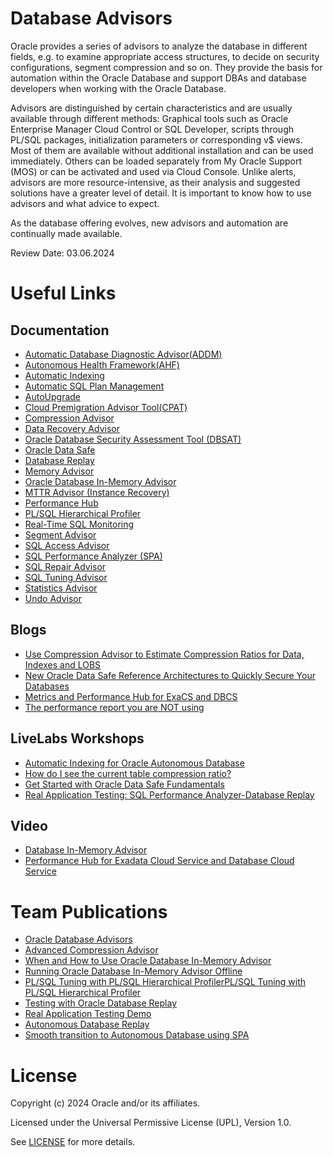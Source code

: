 # Database Advisors

Oracle provides a series of advisors to analyze the database in different fields, e.g. to examine appropriate access structures, to decide on security configurations, segment compression and so on. They provide the basis for automation within the Oracle Database and support DBAs and database developers when working with the Oracle Database.

Advisors are distinguished by certain characteristics and are usually available through different methods: Graphical tools such as Oracle Enterprise Manager Cloud Control or SQL Developer, scripts through PL/SQL packages, initialization parameters or corresponding v$ views. Most of them are available without additional installation and can be used immediately. Others can be loaded separately from My Oracle Support (MOS) or can be activated and used via Cloud Console. Unlike alerts, advisors are more resource-intensive, as their analysis and suggested solutions have a greater level of detail. It is important to know how to use advisors and what advice to expect.

As the database offering evolves, new advisors and automation are continually made available.
 
Review Date: 03.06.2024

# Useful Links

## Documentation

- [Automatic Database Diagnostic Advisor(ADDM)](https://docs.oracle.com/en/database/oracle/oracle-database/21/tgdba/automatic-performance-diagnostics.html#GUID-843A596D-2D8B-422D-9C8D-73C0EF52739D)
- [Autonomous Health Framework(AHF)](https://www.oracle.com/de/database/technologies/rac/ahf.html)
- [Automatic Indexing](https://docs.oracle.com/en/database/oracle/oracle-database/21/admin/managing-indexes.html#GUID-D1285CD5-95C0-4E74-8F26-A02018EA7999)
- [Automatic SQL Plan Management](https://docs.oracle.com/en/database/oracle/oracle-database/21/tgsql/managing-sql-plan-baselines.html#GUID-A94CFA49-910A-4237-A7BB-39BFA94E227E)
- [AutoUpgrade](https://docs.oracle.com/en/database/oracle/oracle-database/19/upgrd/about-oracle-database-autoupgrade.html#GUID-3FCFB2A6-4617-4783-828A-41BD635FC88C)
- [Cloud Premigration Advisor Tool(CPAT)](https://blogs.oracle.com/dataintegration/post/introducing-interactive-cloud-premigration-advisor-cpat-as-part-of-the-oracle-cloud-infrastructure-database-migration-dms-spring-2022-update)
- [Compression Advisor](https://docs.oracle.com/en/database/oracle/oracle-database/21/arpls/DBMS_COMPRESSION.html#GUID-9F37CAD6-C72C-407C-AFEE-CB5FD1129627)
- [Data Recovery Advisor](https://docs.oracle.com/en/database/oracle/oracle-database/21/bradv/diagnosing-repairing-failures-dra.html#GUID-8C219B50-1F7F-4F7A-95EE-5F029AE7EB2A)
- [Oracle Database Security Assessment Tool (DBSAT)](https://www.oracle.com/de/database/technologies/security/dbsat.html)
- [Oracle Data Safe](https://docs.oracle.com/en/cloud/paas/data-safe/index.html)
- [Database Replay](https://docs.oracle.com/en/database/oracle/oracle-database/21/ratug/database-replay.html#GUID-C5CAF3E6-0F1C-4BD6-BC03-F71744AD600E)
- [Memory Advisor](https://docs.oracle.com/en/database/oracle/oracle-database/21/tgdba/tuning-database-buffer-cache.html#GUID-76C5DB98-5140-469E-B23D-777EAA8564C1)
- [Oracle Database In-Memory Advisor](https://www.oracle.com/a/otn/docs/database/inmemory-advisor-tech-brief.pdf)
- [MTTR Advisor (Instance Recovery)](https://docs.oracle.com/en/database/oracle/oracle-database/19/tgdba/instance-tuning-using-performance-views.html#GUID-75455F43-DE5E-456C-BBC7-A28A782EE9D9)
- [Performance Hub](https://docs.oracle.com/en/database/oracle/oracle-database/19/admqs/monitoring-and-tuning-the-database.html#GUID-573F73E4-EF1C-46F2-9BAB-73DA08E7D364)
- [PL/SQL Hierarchical Profiler](https://docs.oracle.com/en/database/oracle/oracle-database/21/adfns/hierarchical-profiler.html#GUID-B2E3A739-08C6-4648-A65F-1D093A0DADDE)
- [Real-Time SQL Monitoring](https://www.oracle.com/a/ocom/docs/database/sql-monitor-brief.pdf)
- [Segment Advisor](https://docs.oracle.com/en/database/oracle/oracle-database/21/admin/managing-space-for-schema-objects.html#GUID-79EF8EB6-AB05-4EB0-9C72-98240BB607A8)
- [SQL Access Advisor](https://docs.oracle.com/en/database/oracle/oracle-database/21/tgsql/sql-access-advisor.html#GUID-561EC9B4-0930-4915-B5E1-17F2C5ACD261)
- [SQL Performance Analyzer (SPA)](https://docs.oracle.com/en/database/oracle/oracle-database/21/ratug/sql-performance-analyzer.html#GUID-8CE976A3-FB73-45FF-9B18-A6AB3F158A95)
- [SQL Repair Advisor](https://docs.oracle.com/en/database/oracle/oracle-database/21/admin/diagnosing-and-resolving-problems.html#GUID-D280872D-C4BF-4175-A68D-1B000E8DE868)
- [SQL Tuning Advisor](https://docs.oracle.com/en/database/oracle/oracle-database/21/tgsql/sql-tuning-advisor.html#GUID-EF47CEF3-E31A-4A2A-8BCE-19DC5F06F458)
- [Statistics Advisor](https://docs.oracle.com/en/database/oracle/oracle-database/21/tgsql/optimizer-statistics-advisor.html#GUID-054F4B76-DD57-46EE-98EA-0FF04F49D1B3)
- [Undo Advisor](https://docs.oracle.com/en/database/oracle/oracle-database/21/admin/managing-undo.html#GUID-F7D30328-A0CC-4F81-BA54-0FCFC2095F8B)

## Blogs

- [Use Compression Advisor to Estimate Compression Ratios for Data, Indexes and LOBS](https://blogs.oracle.com/datawarehousing/post/oracle-autonomous-data-warehouse-access-parquet-files-in-object-stores)
- [New Oracle Data Safe Reference Architectures to Quickly Secure Your Databases](https://blogs.oracle.com/cloudsecurity/post/oracle-data-safe-architectures-to-quickly-secure-your-databases)
- [Metrics and Performance Hub for ExaCS and DBCS](https://blogs.oracle.com/database/post/metrics-and-performance-hub-for-exacs-and-dbcs)
- [The performance report you are NOT using](https://connor-mcdonald.com/2021/04/30/the-performance-report-you-are-not-using/)

## LiveLabs Workshops

- [Automatic Indexing for Oracle Autonomous Database](https://apexapps.oracle.com/pls/apex/r/dbpm/livelabs/view-workshop?wid=3328&clear=RR,180&session=113580025120480)
- [How do I see the current table compression ratio?](https://apexapps.oracle.com/pls/apex/r/dbpm/livelabs/run-workshop?p210_wid=1019&session=113580025120480)
- [Get Started with Oracle Data Safe Fundamentals](https://apexapps.oracle.com/pls/apex/dbpm/r/livelabs/view-workshop?wid=598)
- [Real Application Testing: SQL Performance Analyzer-Database Replay](https://apexapps.oracle.com/pls/apex/r/dbpm/livelabs/view-workshop?wid=858&clear=RR,180&session=113580025120480)

## Video

- [Database In-Memory Advisor](https://www.youtube.com/watch?v=_qQIifPnMzA)
- [Performance Hub for Exadata Cloud Service and Database Cloud Service](https://www.youtube.com/watch?v=xj6kHFsOqFo)

# Team Publications

- [Oracle Database Advisors](https://blogs.oracle.com/coretec/post/oracle-database-advisors-overview)
- [Advanced Compression Advisor](https://blogs.oracle.com/coretec/post/advanced-compression-advisor)
- [When and How to Use Oracle Database In-Memory Advisor](https://blogs.oracle.com/coretec/post/how-to-use-oracle-database-in-memory-advisor)
- [Running Oracle Database In-Memory Advisor Offline](https://blogs.oracle.com/coretec/post/running-oracle-database-in-memory-advisor-of-one-database-on-another)
- [PL/SQL Tuning with PL/SQL Hierarchical ProfilerPL/SQL Tuning with PL/SQL Hierarchical Profiler](https://blogs.oracle.com/coretec/post/plsql-tuning-with-plsql-hierarchical-profiler)
- [Testing with Oracle Database Replay](https://blogs.oracle.com/coretec/post/testing-with-oracle-database-replay)
- [Real Application Testing Demo](https://blogs.oracle.com/coretec/post/rat-demo)
- [Autonomous Database Replay](https://blogs.oracle.com/coretec/post/adb-database-replay)
- [Smooth transition to Autonomous Database using SPA](https://blogs.oracle.com/coretec/post/spa-in-autonomous-database)


# License

Copyright (c) 2024 Oracle and/or its affiliates.

Licensed under the Universal Permissive License (UPL), Version 1.0.

See [LICENSE](https://github.com/oracle-devrel/technology-engineering/blob/main/LICENSE) for more details.
